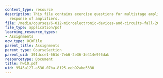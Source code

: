 ```yaml
---
content_type: resource
description: This file contains exercise questions for multistage amplifiers, frequency
  response of amplifiers.
file: /media/courses/6-012-microelectronic-devices-and-circuits-fall-2005/9545a127a53007ba8f25eeb92abe5330_hw10.pdf
file_type: application/pdf
learning_resource_types:
- Assignments
ocw_type: OCWFile
parent_title: Assignments
parent_type: CourseSection
parent_uid: 391dcce1-661d-7eb6-2e36-3e414e9f6dab
resourcetype: Document
title: hw10.pdf
uid: 9545a127-a530-07ba-8f25-eeb92abe5330
---
```

